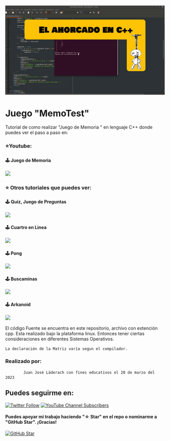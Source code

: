 ![This is me](https://github.com/DitecnoDigital/JuegoDelAhorcadoC-/blob/main/PortadaJuegoAhorcado.png)

# Juego "MemoTest"
Tutorial de como realizar "Juego de Memoria " en  lenguaje C++ donde puedes ver el paso a paso en:

### ⭐️Youtube:

#### 🕹 Juego de Memoria
 [![](https://img.shields.io/badge/YouTube-MemoTest-red)](https://www.youtube.com/watch?v=RX-fkYPeb3c)
 
 ### ⭐️ Otros tutoriales que puedes ver:
 
 #### 🕹 Quiz, Juego de Preguntas
 [![](https://img.shields.io/badge/YouTube-Quiz-red)](https://www.youtube.com/watch?v=EXs_MCt5G64)
   
 
 #### 🕹 Cuartro en Linea
 [![](https://img.shields.io/badge/YouTube-CuatroEnLinea-red)](https://www.youtube.com/watch?v=T3M5dw_uvjs)
   
 
 #### 🕹 Pong
  [![](https://img.shields.io/badge/YouTube-Pong-red)](https://www.youtube.com/watch?v=HvYVP6MLuR0)
 
 
 #### 🕹 Buscaminas
 [![](https://img.shields.io/badge/YouTube-Buscaminas-red)](https://www.youtube.com/watch?v=_NPT708qXpM&t=1187s)
 
 
 #### 🕹 Arkanoid
 [![](https://img.shields.io/badge/YouTube-Arkanoid-red)](https://www.youtube.com/watch?v=Q-J5JZHkghg&t=1389s)


El código Fuente se encuentra en este repositorio, archivo con extención cpp.
Esta realizado bajo la plataforma linux. Entonces tener ciertas consideraciones en diferentes Sistemas Operativos. 

    La declaración de la Matriz varía segun el compilador.

### Realizado por:
            Juan José Läderach con fines educativos el 20 de marzo del 2023


## Puedes seguirme en:

[![Twitter Follow](https://img.shields.io/twitter/follow/ditecnodigital?style=social)](https://twitter.com/DitecnoDigital)
 [![YouTube Channel Subscribers](https://img.shields.io/youtube/channel/subscribers/UCCdly91ChaaL8brV5sRfGnQ?style=social)](https://www.youtube.com/@ditecnodigital6965?sub_confirmation=1)

#### Puedes apoyar mi trabajo haciendo "☆ Star" en el repo o nominarme a "GitHub Star". ¡Gracias!

[![GitHub Star](https://img.shields.io/badge/GitHub-Nominar_a_star-yellow?style=for-the-badge&logo=github&logoColor=white&labelColor=101010)](https://stars.github.com/nominate/)
